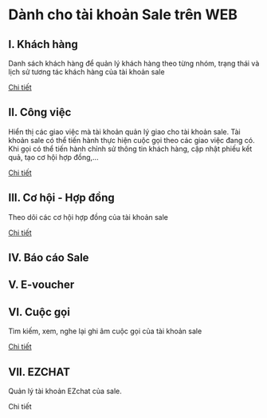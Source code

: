 # Dành cho tài khoản Sale trên WEB

## I. Khách hàng

Danh sách khách hàng để quản lý khách hàng theo từng nhóm, trạng thái và lịch sử  tương tác khách hàng của tài khoản sale

[Chi tiết](../tai-khoan-danh-cho-sale/tk-danh-cho-sale-tren-web/2.-khach-hang.md)

## II. Công việc

Hiển thị các giao việc mà tài khoản quản lý giao cho tài khoản sale. Tài khoản sale có thể tiến hành thực hiện cuộc gọi theo các giao việc đang có. Khi gọi có thể tiến hành chỉnh sử thông tin khách hàng, cập nhật phiếu kết quả, tạo cơ hội hợp đồng,...

[Chi tiết](../tai-khoan-danh-cho-sale/tk-danh-cho-sale-tren-web/3.cong-viec.md)

## III. Cơ hội -  Hợp đồng

Theo dõi các cơ hội hợp đồng của tài khoản sale&#x20;

[Chi tiết](../tai-khoan-danh-cho-sale/tk-danh-cho-sale-tren-web/4.-co-hoi.md)

## IV. Báo cáo Sale



## V. E-voucher



## VI. Cuộc gọi

Tìm kiếm, xem, nghe lại ghi âm cuộc gọi của tài khoản sale

[Chi tiết](../tai-khoan-danh-cho-sale/tk-danh-cho-sale-tren-web/5.-cuoc-goi.md)

## VII. EZCHAT

Quản lý tài khoản EZchat của sale.&#x20;

Chi tiết
